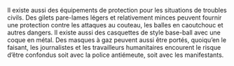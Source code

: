 [Title]: # (Les troubles civils)
[Order]: # (3)

Il existe aussi des équipements de protection pour les situations de troubles civils. Des gilets pare-lames légers et relativement minces peuvent fournir une protection contre les attaques au couteau, les balles en caoutchouc et autres dangers. Il existe aussi des casquettes de style base-ball avec une coque en métal. Des masques à gaz peuvent aussi être portés, quoiqu’en le faisant, les journalistes et les travailleurs humanitaires encourent le risque d’être confondus soit avec la police antiémeute, soit avec les manifestants.
